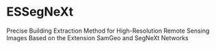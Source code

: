 # ESSegNeXt
Precise Building Extraction Method for High-Resolution Remote Sensing Images Based on the Extension SamGeo and SegNeXt Networks
